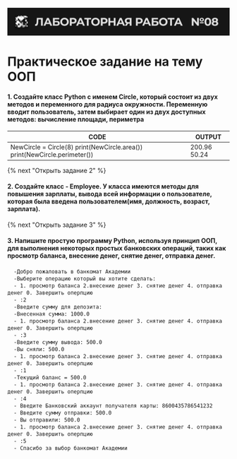 ![alt MATE Programming Lab](https://github.com/MATE-Programming/8_OOP/blob/main/lab_8.svg?raw=true)

# Практическое задание на тему ООП

#### 1. Создайте класс Python с именем Circle, который состоит из двух методов и переменного для радиуса окружности. Переменную вводит пользователь, затем выбирает один из двух доступных методов: вычисление площади, периметра

| CODE | OUTPUT |
|   ---   | --- |
| NewCircle = Circle(8) print(NewCircle.area()) print(NewCircle.perimeter()) | 200.96 50.24 |

{% next "Открыть задание 2" %}
#### 2. Создайте класс - Employee. У класса имеются методы для повышения зарплаты, вывода всей информации о пользователе, которая была введена пользователем(имя, должность, возраст, зарплата).
{% next "Открыть задание 3" %}
#### 3. Напишите простую программу Python, используя принцип ООП, для выполнения некоторых простых банковских операций, таких как просмотр баланса, внесение денег, снятие денег, отправка денег.

      -Добро пожаловать в банкомат Академии
      -Выберите операцию который вы хотите сделать:
      - 1. просмотр баланса 2.внесение денег 3. снятие денег 4. отправка денег 0. Завершить оперпцию
      - :2 
      -Введите сумму для депозита:
      -Внесенная сумма: 1000.0
      - 1. просмотр баланса 2.внесение денег 3. снятие денег 4. отправка денег 0. Завершить оперпцию
      - :3
      -Введите сумму вывода: 500.0
      -Вы сняли: 500.0
      - 1. просмотр баланса 2.внесение денег 3. снятие денег 4. отправка денег 0. Завершить оперпцию
      - :1
      -Текущий баланс = 500.0
      - 1. просмотр баланса 2.внесение денег 3. снятие денег 4. отправка денег 0. Завершить оперпцию
      - :4
      - Введите Банковский аккаунт получателя карты: 8600435786541232
      - Введите сумму отправки: 500.0
      - Вы отправили: 500.0
      - 1. просмотр баланса 2.внесение денег 3. снятие денег 4. отправка денег 0. Завершить оперпцию
      - :5
      - Спасибо за выбор банкомат Академии
      
      
